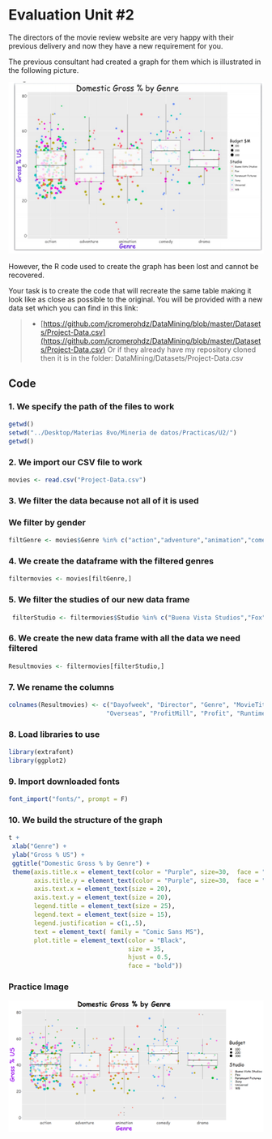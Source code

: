 # Evaluation Unit #2

The directors of the movie review website are very happy with their
previous delivery and now they have a new requirement for you.

The previous consultant had created a graph for them which is illustrated in the following
picture.

![alt text](https://github.com/JuanCarlos-Negrete/Data-Mining/blob/Unit_2/Unit_2/Evaluation/Example.PNG)

However, the R code used to create the graph has been lost and cannot
be recovered.

Your task is to create the code that will recreate the same table making it look like
as close as possible to the original.
You will be provided with a new data set which you can find in this
link:
> * [https://github.com/jcromerohdz/DataMining/blob/master/Datasets/Project-Data.csv](https://github.com/jcromerohdz/DataMining/blob/master/Datasets/Project-Data.csv)
Or if they already have my repository cloned then it is in the folder: 
DataMining/Datasets/Project-Data.csv

## Code

### 1. We specify the path of the files to work
``` r
getwd()
setwd("../Desktop/Materias 8vo/Mineria de datos/Practicas/U2/")
getwd()

```

### 2. We import our CSV file to work
``` r
movies <- read.csv("Project-Data.csv")
```

### 3. We filter the data because not all of it is used
### We filter by gender
``` r
filtGenre <- movies$Genre %in% c("action","adventure","animation","comedy","drama")


```

### 4. We create the dataframe with the filtered genres
``` r
filtermovies <- movies[filtGenre,]
```

### 5. We filter the studies of our new data frame
``` r
 filterStudio <- filtermovies$Studio %in% c("Buena Vista Studios","Fox","Paramount Pictures","Sony","Universal","WB")

```

### 6. We create the new data frame with all the data we need filtered
``` r
Resultmovies <- filtermovies[filterStudio,]
```

### 7. We rename the columns
 ``` r
colnames(Resultmovies) <- c("Dayofweek", "Director", "Genre", "MovieTitle", "RealseDate", "Studio","AdjustedGroosMill","Budget", "GrossMill","IMDbRating", "MovieLensRating", "OverseasMill",
                            "Overseas", "ProfitMill", "Profit", "RuntimeMin", "UsMill", "GrossUS")

```

### 8. Load libraries to use
 ``` r
library(extrafont)
library(ggplot2)
```

### 9. Import downloaded fonts
 ``` r
font_import("fonts/", prompt = F)
```

### 10. We build the structure of the graph
 ``` r
t + 
  xlab("Genre") +
  ylab("Gross % US") +
  ggtitle("Domestic Gross % by Genre") +
  theme(axis.title.x = element_text(color = "Purple", size=30,  face = "bold"),
        axis.title.y = element_text(color = "Purple", size=30,  face = "bold"),
        axis.text.x = element_text(size = 20),
        axis.text.y = element_text(size = 20),
        legend.title = element_text(size = 25),
        legend.text = element_text(size = 15),
        legend.justification = c(1,.5),
        text = element_text( family = "Comic Sans MS"),
        plot.title = element_text(color = "Black",
                                  size = 35,
                                  hjust = 0.5,
                                  face = "bold"))
```


### Practice Image
![alt text](https://github.com/JuanCarlos-Negrete/Data-Mining/blob/Unit_2/Unit_2/Evaluation/Practice_Image.png)

